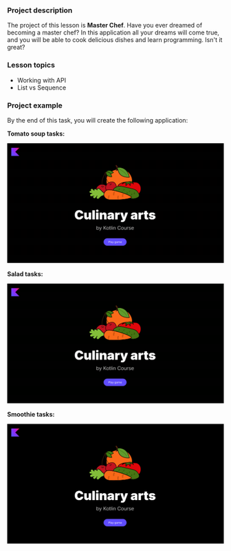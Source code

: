 ### Project description


The project of this lesson is **Master Chef**.
Have you ever dreamed of becoming a master chef?
In this application all your dreams will come true, and you will be able
to cook delicious dishes and learn programming. Isn't it great?

### Lesson topics

- Working with API
- List vs Sequence

### Project example

By the end of this task, you will create the following application:

**Tomato soup tasks:**

![Final application](../../utils/src/main/resources/images/master/chef/states/spice.gif)

**Salad tasks:**

![Final application](../../utils/src/main/resources/images/master/chef/states/salad_list.gif)

**Smoothie tasks:**

![Final application](../../utils/src/main/resources/images/master/chef/states/smoothie.gif)